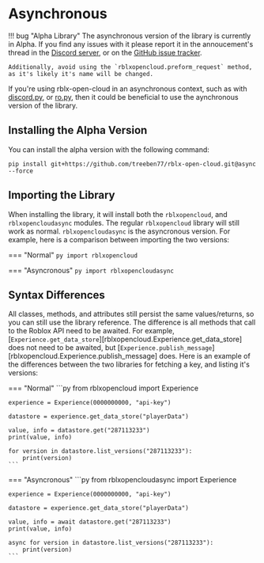 # Asynchronous

!!! bug "Alpha Library"
    The asynchronous version of the library is currently in Alpha. If you find any issues with it please report it in the annoucement's thread in the [Discord server](https://discord.gg/zW36pJGFnh), or on the [GitHub issue tracker](https://github.com/treeben77/rblx-open-cloud/issues).

    Additionally, avoid using the `rblxopencloud.preform_request` method, as it's likely it's name will be changed.

If you're using rblx-open-cloud in an asynchronous context, such as with [discord.py](https://github.com/Rapptz/discord.py), or [ro.py](https://github.com/ro-py/ro.py), then it could be beneficial to use the aynchronous version of the library.

## Installing the Alpha Version

You can install the alpha version with the following command:

```console
pip install git+https://github.com/treeben77/rblx-open-cloud.git@async --force
```

## Importing the Library

When installing the library, it will install both the `rblxopencloud`, and `rblxopencloudasync` modules. The regular `rblxopencloud` library will still work as normal. `rblxopencloudasync` is the asyncronous version. For example, here is a comparison between importing the two versions:

=== "Normal"
    ```py
    import rblxopencloud
    ```

=== "Asyncronous"
    ```py
    import rblxopencloudasync
    ```

## Syntax Differences

All classes, methods, and attributes still persist the same values/returns, so you can still use the library reference. The difference is all methods that call to the Roblox API need to be awaited. For example, [`Experience.get_data_store`][rblxopencloud.Experience.get_data_store] does not need to be awaited, but [`Experience.publish_message`][rblxopencloud.Experience.publish_message] does. Here is an example of the differences between the two libraries for fetching a key, and listing it's versions:

=== "Normal"
    ```py
    from rblxopencloud import Experience

    experience = Experience(0000000000, "api-key")

    datastore = experience.get_data_store("playerData")

    value, info = datastore.get("287113233")
    print(value, info)

    for version in datastore.list_versions("287113233"):
        print(version)
    ```

=== "Asyncronous"
    ```py
    from rblxopencloudasync import Experience

    experience = Experience(0000000000, "api-key")

    datastore = experience.get_data_store("playerData")

    value, info = await datastore.get("287113233")
    print(value, info)

    async for version in datastore.list_versions("287113233"):
        print(version)
    ```